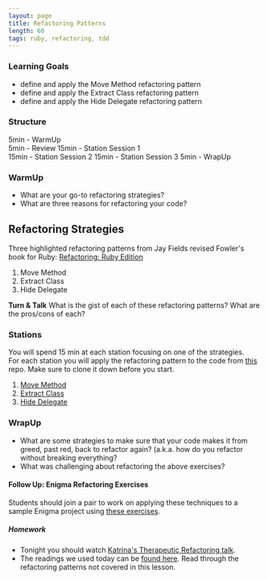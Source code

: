 ```yaml
---
layout: page
title: Refactoring Patterns
length: 60
tags: ruby, refactoring, tdd
---
```


### Learning Goals 
*   define and apply the Move Method refactoring pattern
*   define and apply the Extract Class refactoring pattern
*   define and apply the Hide Delegate refactoring pattern

### Structure  
5min - WarmUp  
5min - Review
15min - Station Session 1  
15min - Station Session 2
15min - Station Session 3
5min - WrapUp

### WarmUp 
* What are your go-to refactoring strategies?   
* What are three reasons for refactoring your code?  

## Refactoring Strategies  
Three highlighted refactoring patterns from Jay Fields revised Fowler's book for Ruby:
[Refactoring: Ruby Edition](http://www.amazon.com/Refactoring-Edition-Addison-Wesley-Professional-Series/dp/0321984137)    
1.  Move Method  
2.  Extract Class
3.  Hide Delegate

**Turn & Talk** 
What is the gist of each of these refactoring patterns? What are the pros/cons of each?  

### Stations  
You will spend 15 min at each station focusing on one of the strategies.  
For each station you will apply the refactoring pattern to the code from [this](https://github.com/turingschool-examples/refactoring_patterns) repo. Make sure to clone it down before you start.  
1.  [Move Method](./refactoring_patterns_1)  
2.  [Extract Class](refactoring_patterns_2)  
3.  [Hide Delegate](refactoring_patterns_3)  

### WrapUp  
* What are some strategies to make sure that your code makes it from greed, past red, back to refactor again?  (a.k.a. how do you refactor without breaking everything?  
* What was challenging about refactoring the above exercises?  

#### Follow Up: Enigma Refactoring Exercises

Students should join a pair to work on applying these techniques to a sample Enigma project using [these exercises](https://github.com/turingschool-examples/enigma_refactoring_exercises).

##### Homework

*   Tonight you should watch [Katrina's Therapeutic Refactoring talk](http://confreaks.tv/videos/cascadiaruby2012-therapeutic-refactoring).
*   The readings we used today can be [found here](https://dl.dropboxusercontent.com/u/69001/Refactoring/Refactoring%20-%20Chapter%207.pdf). Read through the refactoring patterns not covered in this lesson. 
